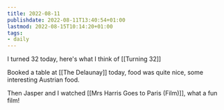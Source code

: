 ```yaml
---
title: 2022-08-11
publishdate: 2022-08-11T13:40:54+01:00
lastmod: 2022-08-15T10:14:20+01:00
tags: 
- daily
---
```








I turned 32 today, here's what I think of [[Turning 32]]



Booked a table at [[The Delaunay]] today, food was quite nice, some interesting Austrian food. 



Then Jasper and I watched [[Mrs Harris Goes to Paris (Film)]], what a fun film!





